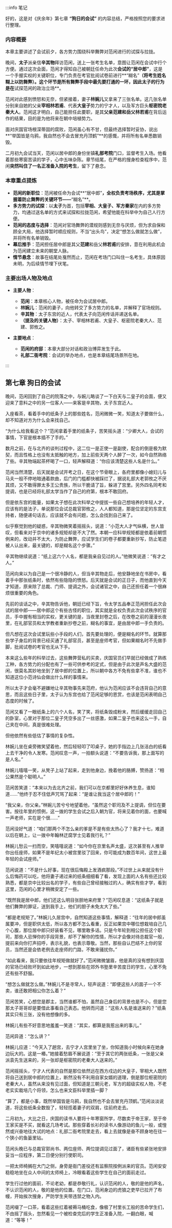 :::info 笔记

好的，这是对《庆余年》第七章 **“狗日的会试”** 的内容总结，严格按照您的要求进行整理。

### 内容概要

本章主要讲述了会试前夕，各方势力围绕科举舞弊对范闲进行的试探与拉拢。

晚间，**太子**派亲信**辛其物**拜访范闲，送上一张考生名单，意图让范闲在会试中行个方便。通过这次会面，范闲才得知自己被朝廷任命为此次**会试的“居中郎”**，这是一个手握实权的关键职位，专门负责在考官批阅试卷前进行**“糊名”**（将考生姓名糊上以防舞弊）。这个环节是所有舞弊手段中最先要打通的一环，因此太子的行为是在**试探范闲的政治立场**。

范闲对此感到愤怒和无奈，但紧接着，妻子**林婉儿**又拿来了三张名单。这几张名单分别来自她的父亲**宰相林若甫**、代表**大皇子**势力的宁才人，以及军方巨头**枢密院老秦大人**。范闲这才明白，自己能担任此要职，是其**父亲范建和岳父林若甫**在背后运作的结果，目的是为他将来在朝中培植势力。

面对庆国官场根深蒂固的腐败，范闲虽心有不甘，但最终选择暂时妥协，说出**“举国皆是乌鸦，我自然也不会去冒充丹顶鹤”**的感慨，并将所有名单悉数销毁。

二月初九会试当天，范闲以居中郎的身份坐镇**礼部考院**门口，监督考生入场。他看着那些寒窗苦读的学子，心中五味杂陈。章节结尾，在严格的搜身检查程序中，范闲**突然叫住了一名正准备入院的考生**，留下了悬念。

### 本章重点提炼

*   **范闲的新职位**：范闲被任命为会试**“居中郎”**，全权负责考场秩序，尤其是掌握着防止舞弊的关键环节——**“糊名”**。
*   **多方势力的试探**：以**太子**为首，包括**宰相、大皇子、军方秦家**在内的多方势力，均通过送名单的方式来试探和拉拢范闲，希望他能在科举中为自己人行方便。
*   **范闲的态度与选择**：范闲对官场舞弊的潜规则感到无奈与厌烦，但为求自保和顾全大局，他选择暂时顺应规则，不当“出头鸟”，决定“想怎么做就怎么做”，并将所有名单销毁。
*   **幕后推手**：范闲担任居中郎是其父**范建**和岳父**林若甫**的安排，意在利用此机会为范闲建立未来的朝堂人脉。
*   **情节悬念**：故事在结尾处戛然而止，范闲在考场门口叫住一名考生，具体原因未明，为后续情节埋下伏笔。

### 主要出场人物及地点

*   **主要人物**：
    *   **范闲**：本章核心人物，被任命为会试居中郎。
    *   **林婉儿**：范闲的妻子，向他转交了多方势力的名单，并解释了官场规则。
    *   **辛其物**：太子东宫的近人，代表太子向范闲传话并递送名单。
    *   **（提及的关键人物）**：太子、宰相林若甫、大皇子、枢密院老秦大人、范建、郭攸之。

*   **主要地点**：
    *   **范闲的府邸**：本章大部分对话和政治博弈发生于此。
    *   **礼部二衙考院**：会试的举办地点，也是本章结尾场景所在地。

:::

## 第七章 **狗日的会试**

晚间，范闲回到了自己的院落之中，与婉儿略谈了一下白天与二皇子的会面，便又迎来了意料之中的另一位客人——来客是辛其物，太子东宫近人。

入座看茶，看着手中的纸条子上的那些姓名，范闲微微一笑，知道太子要做什么，却不知道对方为什么会来找自己。

“为什么给我看这个？”范闲拿着手里的纸条子，苦笑摇头道：“少卿大人，会试的事情，下官是根本插不了手的。”

数月之前，在与北齐的谈判过程中，这二位一是正使一是副使，配合的倒是极为默契，而且性格上也没有太抵触的地方，加上前些天两个人醉了一次，如今自然熟络了些。辛其物端起茶杯喝了一口，轻声解释道：“你应该清楚这些人名是什么。”

范闲当然清楚，后天就是会试开考之日，在这个节骨眼上，各府里都像小媳妇儿与马夫一般不停地暗通着款曲，后门的门槛都快被踩烂了，据说礼部大老郭攸之不厌其烦，又不敢得罪太多王公贵族，所以干脆请了旨，躲进了宫里。另外四名同考和提调，也是已经将礼部太学当作了自己的府第，根本不敢回府。

但是依东宫的能量，如果太子想在此次科举之中提拔一些自己想培养的年轻人才，应该有的是法子，单说那位会试总裁官郭攸之，人人都知道，那是位坚定的东宫支持者，随便递句话去，应该就不会有问题，怎么会找到自己来了。

似乎察觉到他的疑惑，辛其物微笑着摇摇头，说道：“小范大人才气纵横，世人皆叹，但看来对于京中的诸多规矩却是不大了然。本朝一应科举规矩都是依着前朝惯例来的，改动并不太大，为防止舞弊，应试学生们的卷子都要重新抄写，防止笔迹被人认出来，最关键的，却是糊名这个步骤。”

辛其物继续说道：“纸上这六个人名，都是我亲自见过的人。”他微笑说道：“有才之人。”

范闲向来以为自己是一个很冷静的人，但当辛其物走后，他安静地坐在书房中，看着手中那张纸条时，依然有些隐隐的愤怒。后天就是会试的正日子，而他直到今天才知道，原来除了总裁、门师、提调之外，会试诸官之中，自己还担任着一个很麻烦很重要的角色。

先前的谈话之中，辛其物告诉他，朝廷已经下旨，令太学五品奉正范闲担任此次会试的居中郎——居中郎这个有些古怪的职位，其实就是全权负责此次会试秩序的官员，手中握有相当的实权，更关键的是，当夜里封卷之后，在改卷之前的漫漫长夜里，在礼部官员和太学教者重新抄卷之前，糊名的事宜，是由居中郎一手负责的。

但凡想在这次会试里玩些小手段的人们，首先要处理的，便是糊名的环节。就算那些学子身后的背景已经买通了礼部官员，甚至是座师考官，但如果糊名时不先做手脚，批阅试卷的考官也无从下手。

本来这么些年的科举过去，这些舞弊营私的买卖，庆国官员们早就已经做成了熟练工种，各方势力的分配也有了一些可供参考的定式，但是由于此次是声名大盛的范闲，很莫名其妙地坐到了居中郎的位置上，所以朝中各方不免有些拿不准，谁也不知道这位小范诗仙会做出什么样的事情来。

所以太子才会毫不避嫌地让辛其物事先来范府，他认为范闲应该不会违背自己的意思，而且这些日子里，太子认为东宫也给了范闲足够的恩赏，也该是范闲表明自己态度的时候了。

范闲又看了一眼纸条上的六个人名，笑了笑，将纸条毁成粉末，然后缓缓走回自己的卧室，心里对于那位二皇子凭空多出了一丝感激，如果二皇子也来这么一手，自己夹在中间，真是很难处理。

但他依然有些低估了事情的复杂性。

林婉儿坐在桌旁微笑望着他，然后轻轻叩了叩桌子，她的手指边上几张洁白的纸看上去干净的令人发寒。范闲叹息一声，一拍额头说道：“不要告诉我，那上面写的是人名。”

林婉儿嘻嘻一笑，从凳子上站了起来，走到他身边，挽着他的胳膊，赞扬道：“相公果然是个聪明人。”

范闲苦笑道：“本来以为去北齐之前，我们可以在京都里好好休养生息，谁知道……”他终于忍不住低声咒骂了起来：“是谁让我当这个居中郎的！”

“我父亲，你父亲。”林婉儿苦兮兮地望着他，“虽然这个职司及不上提调，但位在要害。按往年里的惯例，这一拨的学生会试之后入朝为官，将来见着你的面，也要喊一声老师，实在是个很……”

范闲没好气道：“咱们那两个不怎么亲的爹是不是有些太热心了？我才十七，难道以后在朝上，让一拨中年翰林迂腐学士见着我行礼？”

林婉儿愁云一扫而空，笑嘻嘻说道：“如今你在京里名声太盛，这次甚至有人推举你出任座师，如果不是年纪太小被宫里驳了回来，你可能成为数百年间，这世上最年轻的会试座师。”

范闲说道：“不是什么好事，现在很后悔殿上发酒疯那段。”不过世上从来就没有什么后悔药可以吃，他将妻子递过来的纸条细细看了看，发现上面的人名有些还比较熟悉，都是京中比较出名的学子，有些自己曾经接触过的人，确实有些才学，看到这里，范闲的心里才稍微安定了一些。

“既然我是居中郎，他们还这么明目张胆地来府里？”范闲叹息道：“这纸条子就是他们舞弊的罪证，送到我手上，他们的胆子未免太大了些。”

“都是老规矩了。”林婉儿久居宫中，自然知道这些事情，解释道：“往年的居中郎虽属要冲，但是职供太低，所以各方都不怎么看重，反正如果宫中哪位想栽培自己几个心腹，那位居中郎只好装看不见，哪里敢多话。只是今年轮到相公担任这个职司，那些人忌惮你的手段背景，却不了解你的性情，所以才会像对待总裁官一般，提前来向你打声招呼，表示礼貌，也表示尊敬。当然，那些自认巴结不上你的官员，当然还是会依老例去走座师的门路，不敢来骚扰你。”

“如此看来，我只要依往年规矩做就好了。”范闲微微皱眉，他是真的没有想到庆国的官场已经败坏到如此地步，一想到那些在郊外书塾里辛苦度日的学生，心里不免还有些不舒服。

“想怎么做就怎么做。”林婉儿不是寻常人，轻声说道：“即便这些人的面子一个不卖，谁还敢把相公你怎么着？”

范闲苦笑，心想您是郡主，当然谁都不怕，虽然自己身后的背景也是不小，但是您那太子哥哥却是要借此事看自己表态。他转而问道：“这些人名是谁送来的？”纸条其实只有三张，没有他想像的多。

林婉儿有些不好意思地羞羞一笑道：“其实，都算是我惹出来的事儿。”

范闲异道：“怎么讲？”

林婉儿应道：“今天入了趟宫，去宁才人宫里坐了坐，你知道我小时候向来在她身边玩大的。这是一樁。”她接着愁眉不展说道：“至于其它的两张纸条，一张是父亲派袁先生送来的，另一张却是枢密院的老秦大人送来的。”

范闲摇摇头，宁才人代表的自然是那位依然远在西方戍边的大皇子，宰相大人既然将自己送到居中郎的位置上，断然没有不利用自家女婿的道理，倒是那位枢密院的老秦大人，虽然从来没有见过面，但知道是三朝元老，军方的超级实权人物，不老老实实栽培几个将领，怎么也来文臣科举里插一脚？

“算了，都是小事，既然举国皆是乌鸦，我自然也不会去冒充丹顶鹤。”范闲淡淡说道，将这些纸条全数毁了，轻轻揽着妻子的双肩，往前府走去。

二月初九，大比之日，庆国的读书人要将十年寒窗所学，尽数卖于帝王家，至于帝王家买是不买，就看这几场考试。那些穿着长衫的读书人像游动的鱼儿一般，或惶然或兴奋地往大试的地点：礼部二衙考院里走去，看上去就像是奋不顾身地在往一个狭小的鱼篓里钻。

范闲头晚已与总裁官郭尚书、两位座师、两位提调见过面了，诸臣有些紧张地安排妥当一应程序，第二日便分别行使职司。

一把太师椅搁在大门之侧，身旁是衙门差役还有监察院按例派来的官员。范闲安安稳稳地坐在众人中间的太师椅上，冷眼看着这些学生在自己的面前走过。

学生行过他的面前，不论老幼，都是恭敬行礼，认识范闲的人，敬的是他的声名，不认识范闲的人，敬的是他的位置。在门口，范闲身边的虎狼之吏早已拉开了布幔，开始挨次搜身，严防学生夹带违禁之物入内。

范闲啜了一口茶，看着这些扛着被褥马桶吃食，像极了村里长工般的苦命学生们，不由摇了摇头，忽然看见一个被检查完后的学生正准备入院，一翻白眼，喊道：“等等！”

